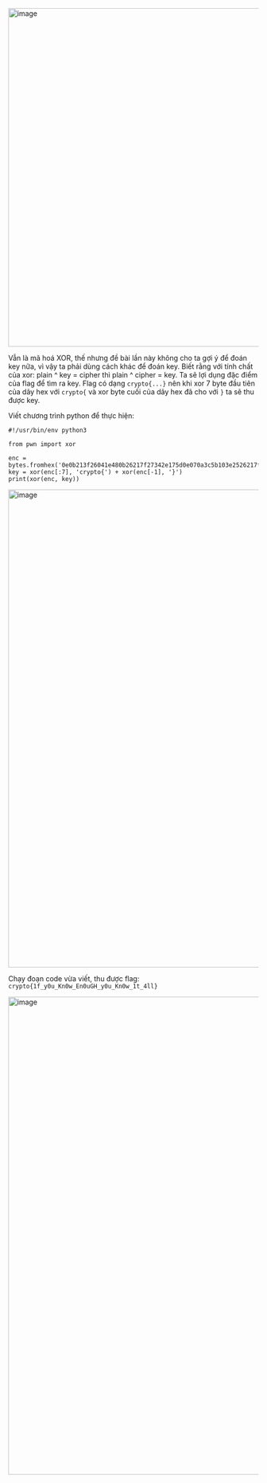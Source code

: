 <img width="680" alt="image" src="https://github.com/Vanmaxohp/EHC_Challenge_CryptoHack/assets/90485791/532ee614-323b-4cd2-858b-1310bb270091">

Vẫn là mã hoá XOR, thế nhưng đề bài lần này không cho ta gợi ý để đoán key nữa, vì vậy ta phải dùng cách khác để đoán key.
Biết rằng với tính chất của xor: plain ^ key = cipher thì plain ^ cipher = key. Ta sẽ lợi dụng đặc điểm của flag để tìm ra key.
Flag có dạng `crypto{...}` nên khi xor 7 byte đầu tiên của dãy hex với `crypto{` và xor byte cuối của dãy hex đã cho với `}` ta sẽ thu được key.

Viết chương trình python để thực hiện:
```
#!/usr/bin/env python3

from pwn import xor

enc = bytes.fromhex('0e0b213f26041e480b26217f27342e175d0e070a3c5b103e2526217f27342e175d0e077e263451150104')
key = xor(enc[:7], 'crypto{') + xor(enc[-1], '}')
print(xor(enc, key))
```

<img width="960" alt="image" src="https://github.com/Vanmaxohp/EHC_Challenge_CryptoHack/assets/90485791/85c1bdec-6a30-4a8c-80c3-f08dcbe026d5">

Chạy đoạn code vừa viết, thu được flag: `crypto{1f_y0u_Kn0w_En0uGH_y0u_Kn0w_1t_4ll}`

<img width="960" alt="image" src="https://github.com/Vanmaxohp/EHC_Challenge_CryptoHack/assets/90485791/6ffc0d19-312f-409d-810f-c7bd502d7fbd">
